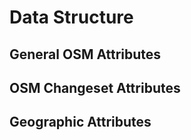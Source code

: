# Data Structure

## General OSM Attributes


## OSM Changeset Attributes


## Geographic Attributes


